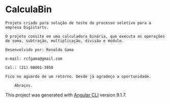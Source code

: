 # CalculaBin

    Projeto criado para solução de teste do processo seletivo para a empresa Digistarts.

    O projeto consite em uma calculadora binária, que executa as operações de soma, subtração, multiplicação, divisão e módulo.

    Desenvolvido por: Ronaldo Gama

    e-mail: rcfgama@gmail.com

    Cel.: (21) 98001-3950

    Fico no aguardo de um retorno. Desde já agradeço a oportunidade.

        Abraços.

This project was generated with [Angular CLI](https://github.com/angular/angular-cli) version 9.1.7.

